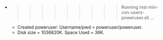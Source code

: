 * >>>>>>>>> Running inst-min-con-users-poweruser.sh ...
  * Created poweruser: Username/pwd = poweruser/poweruser.
  * Disk size = 1036820K. Space Used = 36K.
